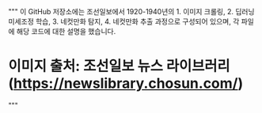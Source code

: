 """
이 GitHub 저장소에는 조선일보에서 1920-1940년의 1. 이미지 크롤링, 2. 딥러닝 미세조정 학습, 3. 네컷만화 탐지, 4. 네컷만화 추출
과정으로 구성되어 있으며, 각 파일에 해당 코드에 대한 설명을 했습니다.
# 이미지 출처: 조선일보 뉴스 라이브러리 (https://newslibrary.chosun.com/)
"""
